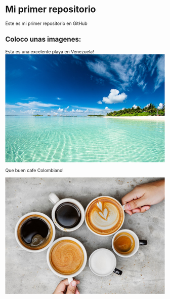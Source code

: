 # Mi primer repositorio

Este es mi primer repositorio en GitHub

## Coloco unas imagenes:

Esta es una excelente playa en Venezuela!
![Excelente Playa:](https://github.com/asesorfelix/primer-repo/blob/main/imagenes/beach.jpg)

Que buen cafe Colombiano!

![Que buen cafe!:](https://github.com/asesorfelix/primer-repo/blob/main/imagenes/coffee.jpg)








